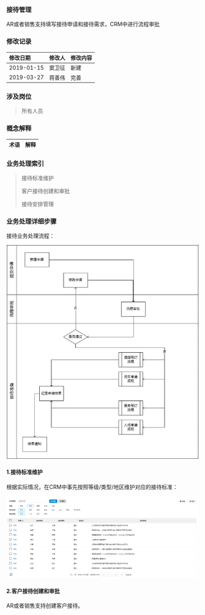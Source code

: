### 接待管理

AR或者销售支持填写接待申请和接待需求，CRM中进行流程审批

### 修改记录

| 修改日期 | 修改人 | 修改内容 |
| :--- | :--- | :--- |
| 2019-01-15 | 窦卫征 | 新建 |
| 2019-03-27 | 蒋善伟 | 完善 |

### 涉及岗位

> 所有人员

### 概念解释

| 术语 | 解释 |
| :--- | :--- |


### 业务处理索引

> 接待标准维护
>
> 客户接待创建和审批
>
> 接待安排管理

### 业务处理详细步骤

接待业务处理流程：

![](/assets/khjtcllc)

#### 1.接待标准维护

根据实际情况，在CRM中事先按照等级/类型/地区维护对应的接待标准：

![](/assets/khjdbzwh)

#### 2.客户接待创建和审批

AR或者销售支持创建客户接待。



